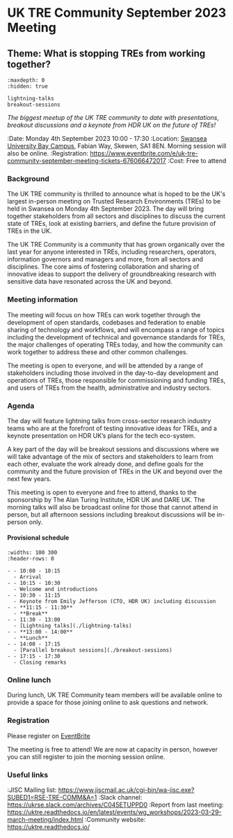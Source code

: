 # UK TRE Community September 2023 Meeting

## Theme: What is stopping TREs from working together?

```{toctree}
:maxdepth: 0
:hidden: true

lightning-talks
breakout-sessions
```

_The biggest meetup of the UK TRE community to date with presentations, breakout discussions and a keynote from HDR UK on the future of TREs!_

:Date: Monday 4th September 2023 10:00 - 17:30
:Location: [Swansea University Bay Campus](https://www.swansea.ac.uk/the-university/location/#bay-campus=is-expanded), Fabian Way, Skewen, SA1 8EN.
Morning session will also be online.
:Registration: https://www.eventbrite.com/e/uk-tre-community-september-meeting-tickets-676066472017
:Cost: Free to attend

### Background

The UK TRE community is thrilled to announce what is hoped to be the UK's largest in-person meeting on Trusted Research Environments (TREs) to be held in Swansea on Monday 4th September 2023.
The day will bring together stakeholders from all sectors and disciplines to discuss the current state of TREs, look at existing barriers, and define the future provision of TREs in the UK.

The UK TRE Community is a community that has grown organically over the last year for anyone interested in TREs, including researchers, operators, information governors and managers and more, from all sectors and disciplines.
The core aims of fostering collaboration and sharing of innovative ideas to support the delivery of groundbreaking research with sensitive data have resonated across the UK and beyond.

### Meeting information

The meeting will focus on how TREs can work together through the development of open standards, codebases and federation to enable sharing of technology and workflows, and will encompass a range of topics including the development of technical and governance standards for TREs, the major challenges of operating TREs today, and how the community can work together to address these and other common challenges.

The meeting is open to everyone, and will be attended by a range of stakeholders including those involved in the day-to-day development and operations of TREs, those responsible for commissioning and funding TREs, and users of TREs from the health, administrative and industry sectors.

### Agenda

The day will feature lightning talks from cross-sector research industry teams who are at the forefront of testing innovative ideas for TREs, and a keynote presentation on HDR UK’s plans for the tech eco-system.

A key part of the day will be breakout sessions and discussions where we will take advantage of the mix of sectors and stakeholders to learn from each other, evaluate the work already done, and define goals for the community and the future provision of TREs in the UK and beyond over the next few years.

This meeting is open to everyone and free to attend, thanks to the sponsorship by The Alan Turing Institute, HDR UK and DARE UK. The morning talks will also be broadcast online for those that cannot attend in person, but all afternoon sessions including breakout discussions will be in-person only.

#### Provisional schedule

```{list-table}
:widths: 100 300
:header-rows: 0

- - 10:00 - 10:15
  - Arrival
- - 10:15 - 10:30
  - Welcome and introductions
- - 10:30 - 11:15
  - Keynote from Emily Jefferson (CTO, HDR UK) including discussion
- - **11:15 - 11:30**
  - **Break**
- - 11:30 - 13:00
  - [Lightning talks](./lightning-talks)
- - **13:00 - 14:00**
  - **Lunch**
- - 14:00 - 17:15
  - [Parallel breakout sessions](./breakout-sessions)
- - 17:15 - 17:30
  - Closing remarks

```

### Online lunch

During lunch, UK TRE Community team members will be available online to provide a space for those joining online to ask questions and network.

### Registration

Please register on [EventBrite](https://www.eventbrite.com/e/uk-tre-community-september-meeting-tickets-676066472017)

The meeting is free to attend!
We are now at capacity in person, however you can still register to join the morning session online.

### Useful links

:JISC Mailing list: https://www.jiscmail.ac.uk/cgi-bin/wa-jisc.exe?SUBED1=RSE-TRE-COMM&A=1
:Slack channel: https://ukrse.slack.com/archives/C045ETUPPD0
:Report from last meeting: https://uktre.readthedocs.io/en/latest/events/wg_workshops/2023-03-29-march-meeting/index.html
:Community website: https://uktre.readthedocs.io/
